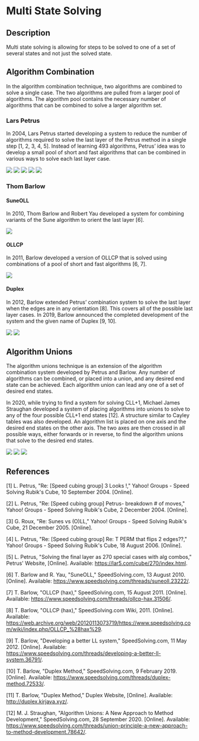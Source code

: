 # Multi State Solving

## Description

Multi state solving is allowing for steps to be solved to one of a set of several states and not just the solved state.

## Algorithm Combination

In the algorithm combination technique, two algorithms are combined to solve a single case. The two algorithms are pulled from a larger pool of algorithms. The algorithm pool contains the necessary number of algorithms that can be combined to solve a larger algorithm set.

### Lars Petrus

In 2004, Lars Petrus started developing a system to reduce the number of algorithms required to solve the last layer of the Petrus method in a single step [1, 2, 3, 4, 5]. Instead of learning 493 algorithms, Petrus’ idea was to develop a small pool of short and fast algorithms that can be combined in various ways to solve each last layer case.

![](img/MultiStateSolving/Petrus270-1.png)
![](img/MultiStateSolving/Petrus270-2.png)
![](img/MultiStateSolving/Petrus270-3.png)
![](img/MultiStateSolving/Petrus270-4.png)
![](img/MultiStateSolving/Petrus270-5.png)

### Thom Barlow

#### SuneOLL

In 2010, Thom Barlow and Robert Yau developed a system for combining variants of the Sune algorithm to orient the last layer [6].

![](img/MultiStateSolving/SuneOLL.png)

#### OLLCP

In 2011, Barlow developed a version of OLLCP that is solved using combinations of a pool of short and fast algorithms [6, 7].

![](img/MultiStateSolving/OLLCP.png)

#### Duplex

In 2012, Barlow extended Petrus’ combination system to solve the last layer when the edges are in any orientation [8]. This covers all of the possible last layer cases. In 2019, Barlow announced the completed development of the system and the given name of Duplex [9, 10].

![](img/MultiStateSolving/Duplex1.png)
![](img/MultiStateSolving/Duplex2.png)

## Algorithm Unions

The algorithm unions technique is an extension of the algorithm combination system developed by Petrus and Barlow. Any number of algorithms can be combined, or placed into a union, and any desired end state can be achieved. Each algorithm union can lead any one of a set of desired end states.

In 2020, while trying to find a system for solving CLL+1, Michael James Straughan developed a system of placing algorithms into unions to solve to any of the four possible CLL+1 end states [12]. A structure similar to Cayley tables was also developed. An algorithm list is placed on one axis and the desired end states on the other axis. The two axes are then crossed in all possible ways, either forwards or in reverse, to find the algorithm unions that solve to the desired end states.

![](img/MultiStateSolving/Unions1.png)
![](img/MultiStateSolving/Unions2.png)
![](img/MultiStateSolving/Unions3.png)

## References

[1] L. Petrus, "Re: [Speed cubing group] 3 Looks !," Yahoo! Groups - Speed Solving Rubik's Cube, 10 September 2004. [Online]. 

[2] L. Petrus, "Re: [Speed cubing group] Petrus- breakdown # of moves," Yahoo! Groups - Speed Solving Rubik's Cube, 2 December 2004. [Online]. 

[3] G. Roux, "Re: Sunes vs (O)LL," Yahoo! Groups - Speed Solving Rubik's Cube, 21 December 2005. [Online]. 

[4] L. Petrus, "Re: [Speed cubing group] Re: T PERM that flips 2 edges??," Yahoo! Groups - Speed Solving Rubik's Cube, 18 August 2006. [Online]. 

[5] L. Petrus, "Solving the final layer as 270 special cases with alg combos," Petrus' Website, [Online]. Available: https://lar5.com/cube/270/index.html.

[6] T. Barlow and R. Yau, "SuneOLL," SpeedSolving.com, 13 August 2010. [Online]. Available: https://www.speedsolving.com/threads/suneoll.23222/.

[7] T. Barlow, "OLLCP (hax)," SpeedSolving.com, 15 August 2011. [Online]. Available: https://www.speedsolving.com/threads/ollcp-hax.31506/.

[8] T. Barlow, "OLLCP (hax)," SpeedSolving.com Wiki, 2011. [Online]. Available: https://web.archive.org/web/20120113073719/https://www.speedsolving.com/wiki/index.php/OLLCP_%28hax%29.

[9] T. Barlow, "Developing a better LL system," SpeedSolving.com, 11 May 2012. [Online]. Available: https://www.speedsolving.com/threads/developing-a-better-ll-system.36791/.

[10] T. Barlow, "Duplex Method," SpeedSolving.com, 9 February 2019. [Online]. Available: https://www.speedsolving.com/threads/duplex-method.72533/.

[11] T. Barlow, "Duplex Method," Duplex Website, [Online]. Available: http://duplex.kirjava.xyz/.

[12] M. J. Straughan, "Algorithm Unions: A New Approach to Method Development," SpeedSolving.com, 28 September 2020. [Online]. Available: https://www.speedsolving.com/threads/union-principle-a-new-approach-to-method-development.78642/.
